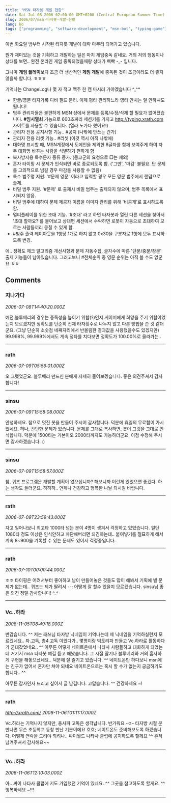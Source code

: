 ```yaml
---
title: "MSN 타자봇 개발 현황"
date: Sat Jul 08 2006 02:00:00 GMT+0200 (Central European Summer Time)
slug: 2006/07/msn-타자봇-개발-현황
lang: ko
tags: ["programming", "software-development", "msn-bot", "typing-game"]
---
```


이번 화요일 밤부터 시작된 타자봇 개발이 대략 마무리 되어가고 있습니다.

뭔가 재미있는 것을 기획하고 개발하는 일은 마치 게임중독 같네요.
거의 저의 행동이나 상태를 보면.. 완전 온라인 게임 중독되었을때랑 상태가 삑빡 -_- 입니다.

그나마 **게임 플레이**보다 조금 더 생산적인 **게임 개발**에 중독된 것이 조금이라도 더 좋지 않을까 합니다. ㅎㅎㅎ

기억나는 ChangeLog나 몇 자 적고 맥주 한 캔 마시러 가야겠습니다 ^_^*

- 한글/영문 타자기록 디비 필드 분리. 이제 평타 관리하느라 영타 안치는 일 안하셔도 됩니다!
- 범주 관리자들은 불편하게 MSN 상에서 문제를 등록/수정/삭제 할 필요가 없어졌습니다. **#임시열쇠** 기능으로 600초짜리 세션키를 가지고 http://typing.xrath.com 사이트를 사용할 수 있습니다. (열라 노가다 했어요!)
- 관리자 전용 공지사항 기능.. #공지 (나밖에 안쓰는 건가)
- 관리자 전용 리셋 기능.. #리셋 (이것 역시 아직 나밖에)
- 대화명 표시할 때, MSN계정에서 도메인을 제외한 8글자를 함께 보여주게 하여 자주 대화명 바꾸는 사람을 식별하기 편하게 함
- 복사방지용 특수문자 종류 증가. (뭉고군의 요청으로 □는 제외)
- 혼자 타이핑 시 문제가 인식되면 바로 종료되도록 함. ('그만', '마감' 불필요. 단 문제를 고의적으로 넘길 경우 마감을 사용할 수 없음)
- 특수 범주명 지원. '#문제 영문' 이라고 입력할 경우 모든 영문 범주에서 랜덤으로 출제.
- 비밀 범주 지원. '#문제' 로 출제시 비밀 범주는 출제되지 않으며, 범주 목록에서 표시되지 않음.
- 비밀 범주에 대하여 문제 제공자 이름을 이미지 관리를 위해 '비공개'로 표시하도록 함.
- 멀티플레이를 위한 초대 기능. '#초대' 라고 하면 타자봇과 열린 다른 세션을 찾아서 '초대 할까요?'를 물어보고 상대편 세션에서 수락하면 로봇이 자동으로 초대하여 모르는 사람들끼리 뭉칠 수 있게 함.
- #범주 출력 레이아웃을 1행당 1개로 하지 않고 0x30을 구분자로 1행에 모두 표시하도록 변경.

에.. 정확도 체크 알고리즘 개선사항과 문제 자동수집, 글자수에 따른 '단문/중문/장문' 출제 기능들이 남아있습니다. 
그러고보니 #전체순위 중 영문 순위는 아직 볼 수도 없군요 ㅎㅎ

## Comments

### 지나가다
*2006-07-08T14:40:20.000Z*

예전 블루베리의 경우는 중독성을 높이기 위함(?)인지 게이머에게 희망을 주기 위함이었는지 모르겠지만 정확도를 단순히 전체 타자횟수로 나누지 않고 다른 방법을 쓴 것 같더군요. (그냥 단순히 소숫점 네째자리에서 반올림한 결과값을 사용했을수도 있겠지만) 99.998%, 99.999%에서도 계속 정타를 치다보면 정확도가 100.00%로 올라가는..

---

### rath
*2006-07-09T05:56:01.000Z*

오 그랬었군요. 블루베리 만드신 분에게 자세히 물어보겠습니다. 좋은 의견주셔서 감사합니다!

---

### sinsu
*2006-07-09T15:58:08.000Z*

안녕하세요. 참으로 멋진 봇을 만들어 주시어 감사합니다. 덕분에 휴일의 무료함이 가시었네요. 허나, 간단한 문제가 있습니다. 문제를 그대로 복사하면, 봇이 그것을 그대로 인식합니다. 덕분에 1500타는 기본이오 2000타까지도 가능하더군요. 이점 수정해 주시면 감사하겠습니다. :)

---

### sinsu
*2006-07-09T15:58:57.000Z*

참, 퀴즈 프로그램은 개발할 계획이 없으십니까? 해보니까 이런게 있었으면 좋겠다. 하는 생각도 들더군요. 하하하.. 언제나 건강하고 행복한 나날 되시길 바랍니다.

---

### rath
*2006-07-09T23:59:43.000Z*

자고 일어나보니 최고타 1000타 넘는 분이 4명이 생겨서 걱정하고 있었습니다. 일단 1080타 정도 이상은 인식안하고 차단해버리면 되긴하는데.. 붙여넣기를 절묘하게 해서 계속 8~900을 기록할 수 있는 문제도 있어서 걱정중입니다.

---

### rath
*2006-07-10T00:00:44.000Z*

ㅎㅎ 타이핑은 어려서부터 좋아하고 남이 만들어놓은 것들도 많이 해봐서 기획에 별 문제가 없는데.. 퀴즈는 제가 딸려서 --; 어떻게 잘 할수 있을지 모르겠습니다. sinsu님 좋은 의견 정말 감사합니다! ^_^

---

### Vc..하라
*2008-11-05T08:49:18.000Z*

반갑습니다. ^^ 저는 래쓰님 타자방 닉네임이 기억나는데 제 닉네임을 기억하실런지 모르겠네요.. 톼.고독, 총4.고독 이었다가.. 몇명이랑 빅토리파 만들고 Vc.하라로 활동하다가 군대갔었네요.. ^^  아무튼 어떻게 네이트온에서 나타사 사람들하고 대화하게 되었는데 거기서 msn 타자봇 얘길 듣고 해봤습니다. 그 시절 딸기나 블루베리와 거의 흡사하게 구현을 해놓으셨네요.. 덕분에 잘 즐기고 있습니다. ^^ 네이트온만 하다보니 msn에는 친구가 없어서 혼자만 쳐야 되네요 네이트온으로는 혹시 할 수가 없는지 궁금하기도 합니다.. ^^

아무튼 감사인사 드리고 싶어서 글 남깁니다. 
고맙습니다. ^^ 건강하세요 ~!

---

### rath
*http://xrath.com/*
*2008-11-06T01:11:17.000Z*

Vc.하라는 기억나지 않지만, 총사파 고독은 생각납니다. 반가워요 -ㅇ- 
타자방 시절 분 만나면 무슨 초등학교 동창 만난 기분이에요 흐흐; 
네이트온도 준비해보도록 하겠습니다. 어떻게 연락을 드려야 되려나..
싸이월드 나타사 클럽에 공지하도록 할께요 ^^ 흔적 남겨주셔서 감사해요~~

---

### Vc..하라
*2008-11-06T12:10:03.000Z*

아.. 싸이 나타사 클럽에 저도 가입했던 기억이 있네요. ^^ 그곳을 참고하도록 할게요. ^^  행복하세요 ~!!!

---
